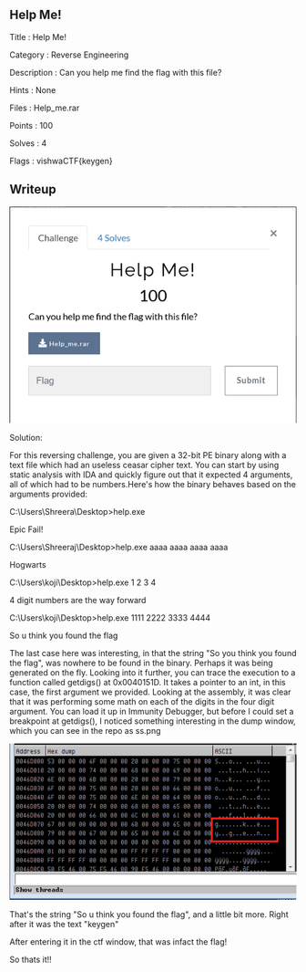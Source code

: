 ## Help Me!

Title : Help Me!

Category : Reverse Engineering

Description : Can you help me find the flag with this file?

Hints : None

Files : Help_me.rar

Points : 100

Solves : 4

Flags : vishwaCTF{keygen}

## Writeup

![Screenshot](challenge.png)


Solution:

For this reversing challenge, you are given a 32-bit PE binary along with a text file which had an useless ceasar cipher text. You can start by using static analysis with IDA and quickly figure out that it expected 4 arguments, all of which had to be numbers.Here's how the binary behaves based on the arguments provided:

C:\Users\Shreera\Desktop>help.exe

Epic Fail!

C:\Users\Shreeraj\Desktop>help.exe aaaa aaaa aaaa aaaa

Hogwarts

C:\Users\koji\Desktop>help.exe 1 2 3 4

4 digit numbers are the way forward

C:\Users\koji\Desktop>help.exe 1111 2222 3333 4444

So u think you found the flag

The last case here was interesting, in that the string "So you think you found the flag", was nowhere to be found in the binary. Perhaps it was being generated on the fly. Looking into it further, you can trace the execution to a function called getdigs() at 0x0040151D. It takes a pointer to an int, in this case, the first argument we provided. Looking at the assembly, it was clear that it was performing some math on each of the digits in the four digit argument. You can load it up in Immunity Debugger, but before I could set a breakpoint at getdigs(), I noticed something interesting in the dump window, which you can see  in the repo as ss.png

![Screenshot](ss.png)

That's the string "So u think you found the flag", and a little bit more. Right after it was the text "keygen"


After entering it in the ctf window, that was infact the flag!

So thats it!!

